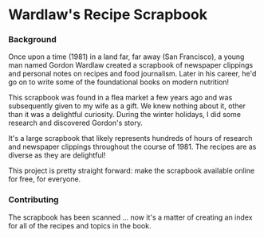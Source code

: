 # Wardlaw's Recipe Scrapbook

### Background

Once upon a time (1981) in a land far, far away (San Francisco), a young man named Gordon Wardlaw created a scrapbook of newspaper clippings and personal notes on recipes and food journalism. Later in his career, he'd go on to write some of the foundational books on modern nutrition!

This scrapbook was found in a flea market a few years ago and was subsequently given to my wife as a gift. We knew nothing about it, other than it was a delightful curiosity. During the winter holidays, I did some research and discovered Gordon's story.

It's a large scrapbook that likely represents hundreds of hours of research and newspaper clippings throughout the course of 1981. The recipes are as diverse as they are delightful!

This project is pretty straight forward: make the scrapbook available online for free, for everyone.

### Contributing

The scrapbook has been scanned ... now it's a matter of creating an index for all of the recipes and topics in the book.